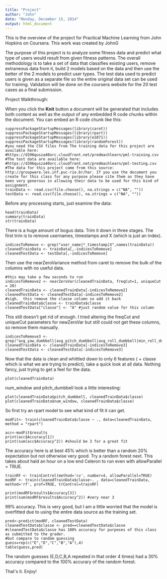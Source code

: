 ```yaml
---
title: "Project"
author: "John"
date: "Monday, December 15, 2014"
output: html_document
---
```


This is the overview of the project for Practical Machine Learning from John Hopkins on Coursera.
This work was created by JohnG

The purpose of this project is to analyze some fitness data and predict what type of users would result from given fitness patterns.  The overall methodology is to take a set of data that classifies existing users, remove extraneous data from it, build 2 models based on the data and then use the better of the 2 models to predict user types.  The test data used to predict users is given as a separate file so the entire original data set can be used for training.  Validation will be done on the coursera website for the 20 test cases as a final submission.

Project Walkthrough:

When you click the **Knit** button a document will be generated that includes both content as well as the output of any embedded R code chunks within the document. You can embed an R code chunk like this:

```{r}
suppressPackageStartupMessages(library(caret))
suppressPackageStartupMessages(library(rpart))
suppressPackageStartupMessages(library(e1071))
suppressPackageStartupMessages(library(randomForest))
#you need the CSV files from The training data for this project are available here: 
#https://d396qusza40orc.cloudfront.net/predmachlearn/pml-training.csv
#The test data are available here: 
#https://d396qusza40orc.cloudfront.net/predmachlearn/pml-testing.csv
#The data for this project come from this source: http://groupware.les.inf.puc-rio.br/har. If you use the document you create for this class for any purpose please cite them as they have been very generous in allowing their data to be used for this kind of assignment. 
trainData <- read.csv(file.choose(), na.strings = c("NA", ""))
testData <- read.csv(file.choose(), na.strings = c("NA", ""))
```

Before any processing starts, just examine the data:

```{r}
head(trainData)
summary(trainData)
str(trainData)
```

There is a huge amount of bogus data.  Trim it down in three stages.  The first trim is to remove usernames, timestamps and X (which is just an index).  

```{r}
indicesToRemove <- grep("user_name|*_timestamp|X",names(trainData))
cleanedTrainData <- trainData[,-indicesToRemove]
cleanedTestData <- testData[,-indicesToRemove]
```

Then use the nearZeroVariance method from caret to remove the bulk of the columns with no useful data.

```{r}
#this may take a few seconds to run
indicesToRemove2 <- nearZeroVar(cleanedTrainData, freqCut=1, uniqueCut = 20)
cleanedTrainData <- cleanedTrainData[-indicesToRemove2] 
cleanedTestData <- cleanedTestData[-indicesToRemove2]
#sigh.  this remove the classe column so add it back
cleanedTrainData$classe <- trainData$classe
cleanedTestData["classe"] <- "A" #just random value for this column
```

This still doesn't get rid of enough.  I tried altering the freqCut and uniqueCut parameters for newZeroVar but still could not get these columns, so remove them manually.

```{r}
indicesToRemove3 <- grep("avg_yaw_dumbbell|avg_pitch_dumbbell|avg_roll_dumbbell|min_roll_dumbbell|max_roll_dumbbell|min_yaw_arm|min_roll_belt|max_roll_belt|skewness_pitch_dumbbell|kurtosis_picth_dumbbell",names(cleanedTrainData))
cleanedTrainData <- cleanedTrainData[-indicesToRemove3] 
cleanedTestData <- cleanedTestData[-indicesToRemove3]
```

Now that the data is clean and whittled down to only 6 features ( + classe which is what we are trying to predict), take a quick look at all data.  Nothing fancy, just trying to get a feel for the data.

```{r, echo=FALSE}
plot(cleanedTrainData)
```

num_window and pitch_dumbbell look a little interesting:

```{r, echo=FALSE}
plot(cleanedTrainData$pitch_dumbbell, cleanedTrainData$classe)
plot(cleanedTrainData$num_window, cleanedTrainData$classe)
```
So first try an rpart model to see what kind of fit it can get.

```{r}
modFit<- train(cleanedTrainData$classe ~ ., data=cleanedTrainData, method = "rpart")

acc<-modFit$results
print(acc$Accuracy[1])
print(sum(acc$Accuracy^2)) #should be 3 for a great fit
```

The accuracy here is at best 45% which is better than a random 20% expectation but not otherwise very good.  Try a random forest next.  This takes about hald an hour on a low end Celeron to run even with allowParallel = TRUE. 

```{r}
trainRF <- trainControl(method='cv', number=4, allowParallel=TRUE)
modRF <- train(cleanedTrainData$classe~. , data=cleanedTrainData, method='rf', prof=TRUE, trControl=trainRF)

print(modRF$results$Accuracy[3])
print(sum(modRF$results$Accuracy^2)) #very near 3
```

99% accuracy.  This is very good, but I am a little worried that the model is overfitted due to using the entire data source as the training set.

```{r}
pred<-predict(modRF, cleanedTestData)
cleanedTestData$classe <- pred==cleanedTestData$classe
#cleanedTestData$classe has 100% accuracy for purposes of this class as submitted to the grader.
#but compare to random guessing
guess=rep(c("E","D","C","B","A"),4)
table(guess,pred)
```

The random guesses (E,D,C,B,A repeated in that order 4 times) had a 30% accuracy compared to the 100% accurary of the random forest.

That's it.  Enjoy!
